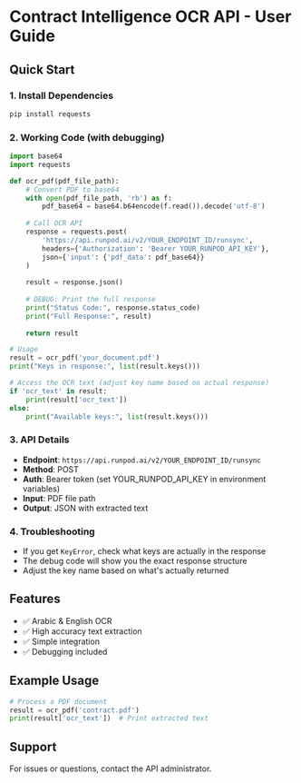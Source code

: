 # Contract Intelligence OCR API - User Guide

## Quick Start

### 1. Install Dependencies
```bash
pip install requests
```

### 2. Working Code (with debugging)
```python
import base64
import requests

def ocr_pdf(pdf_file_path):
    # Convert PDF to base64
    with open(pdf_file_path, 'rb') as f:
        pdf_base64 = base64.b64encode(f.read()).decode('utf-8')
    
    # Call OCR API
    response = requests.post(
        'https://api.runpod.ai/v2/YOUR_ENDPOINT_ID/runsync',
        headers={'Authorization': 'Bearer YOUR_RUNPOD_API_KEY'},
        json={'input': {'pdf_data': pdf_base64}}
    )
    
    result = response.json()
    
    # DEBUG: Print the full response
    print("Status Code:", response.status_code)
    print("Full Response:", result)
    
    return result

# Usage
result = ocr_pdf('your_document.pdf')
print("Keys in response:", list(result.keys()))

# Access the OCR text (adjust key name based on actual response)
if 'ocr_text' in result:
    print(result['ocr_text'])
else:
    print("Available keys:", list(result.keys()))
```

### 3. API Details
- **Endpoint**: `https://api.runpod.ai/v2/YOUR_ENDPOINT_ID/runsync`
- **Method**: POST
- **Auth**: Bearer token (set YOUR_RUNPOD_API_KEY in environment variables)
- **Input**: PDF file path
- **Output**: JSON with extracted text

### 4. Troubleshooting
- If you get `KeyError`, check what keys are actually in the response
- The debug code will show you the exact response structure
- Adjust the key name based on what's actually returned

## Features
- ✅ Arabic & English OCR
- ✅ High accuracy text extraction
- ✅ Simple integration
- ✅ Debugging included

## Example Usage
```python
# Process a PDF document
result = ocr_pdf('contract.pdf')
print(result['ocr_text'])  # Print extracted text
```

## Support
For issues or questions, contact the API administrator.